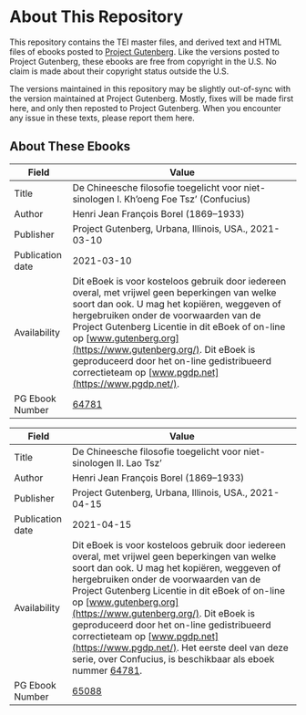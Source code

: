 # About This Repository

This repository contains the TEI master files, and derived text and HTML files of ebooks posted to [Project Gutenberg](https://www.gutenberg.org/). Like the versions posted to Project Gutenberg, these ebooks are free from copyright in the U.S. No claim is made about their copyright status outside the U.S.

The versions maintained in this repository may be slightly out-of-sync with the version maintained at Project Gutenberg. Mostly, fixes will be made first here, and only then reposted to Project Gutenberg. When you encounter any issue in these texts, please report them here.

## About These Ebooks

| Field | Value |
| ----- | ----- |
| Title | De Chineesche filosofie toegelicht voor niet-sinologen I. Khʼoeng Foe Tszʼ (Confucius) |
| Author | Henri Jean François Borel (1869–1933) |
| Publisher | Project Gutenberg, Urbana, Illinois, USA., 2021-03-10 |
| Publication date | 2021-03-10 |
| Availability | Dit eBoek is voor kosteloos gebruik door iedereen overal, met vrijwel geen beperkingen van welke soort dan ook. U mag het kopiëren, weggeven of hergebruiken onder de voorwaarden van de Project Gutenberg Licentie in dit eBoek of on-line op [www.gutenberg.org](https://www.gutenberg.org/). Dit eBoek is geproduceerd door het on-line gedistribueerd correctieteam op [www.pgdp.net](https://www.pgdp.net/). |
| PG Ebook Number | [64781](https://www.gutenberg.org/ebooks/64781) |

| Field | Value |
| ----- | ----- |
| Title | De Chineesche filosofie toegelicht voor niet-sinologen II. Lao Tszʼ |
| Author | Henri Jean François Borel (1869–1933) |
| Publisher | Project Gutenberg, Urbana, Illinois, USA., 2021-04-15 |
| Publication date | 2021-04-15 |
| Availability | Dit eBoek is voor kosteloos gebruik door iedereen overal, met vrijwel geen beperkingen van welke soort dan ook. U mag het kopiëren, weggeven of hergebruiken onder de voorwaarden van de Project Gutenberg Licentie in dit eBoek of on-line op [www.gutenberg.org](https://www.gutenberg.org/). Dit eBoek is geproduceerd door het on-line gedistribueerd correctieteam op [www.pgdp.net](https://www.pgdp.net/). Het eerste deel van deze serie, over Confucius, is beschikbaar als eboek nummer [64781](https://www.gutenberg.org/ebooks/64781). |
| PG Ebook Number | [65088](https://www.gutenberg.org/ebooks/65088) |
